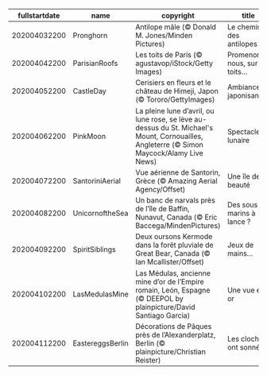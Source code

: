 |fullstartdate|name|copyright|title|image|
|--|--|--|--|--|
202004032200|Pronghorn|Antilope mâle (© Donald M. Jones/Minden Pictures)|Le chemin des antilopes|![](/fr-FR/2020/04/202004032200Pronghorn.jpg)|
202004042200|ParisianRoofs|Les toits de Paris (© agustavop/iStock/Getty Images)|Promenons-nous, sur les toits…|![](/fr-FR/2020/04/202004042200ParisianRoofs.jpg)|
202004052200|CastleDay|Cerisiers en fleurs et le château de Himeji, Japon (© Tororo/GettyImages)|Ambiance japonisante|![](/fr-FR/2020/04/202004052200CastleDay.jpg)|
202004062200|PinkMoon|La pleine lune d’avril, ou lune rose, se lève au-dessus du St. Michael's Mount, Cornouailles, Angleterre (© Simon Maycock/Alamy Live News)|Spectacle lunaire|![](/fr-FR/2020/04/202004062200PinkMoon.jpg)|
202004072200|SantoriniAerial|Vue aérienne de Santorin, Grèce (© Amazing Aerial Agency/Offset)|Une île de beauté|![](/fr-FR/2020/04/202004072200SantoriniAerial.jpg)|
202004082200|UnicornoftheSea|Un banc de narvals près de l’île de Baffin, Nunavut, Canada (© Eric Baccega/MindenPictures)|Des sous-marins à lance ?|![](/fr-FR/2020/04/202004082200UnicornoftheSea.jpg)|
202004092200|SpiritSiblings|Deux oursons Kermode dans la forêt pluviale de Great Bear, Canada (© Ian Mcallister/Offset)|Jeux de mains…|![](/fr-FR/2020/04/202004092200SpiritSiblings.jpg)|
202004102200|LasMedulasMine|Las Médulas, ancienne mine d’or de l’Empire romain, León, Espagne (© DEEPOL by plainpicture/David Santiago Garcia)|Une vue en or|![](/fr-FR/2020/04/202004102200LasMedulasMine.jpg)|
202004112200|EastereggsBerlin|Décorations de Pâques près de l’Alexanderplatz, Berlin (© plainpicture/Christian Reister)|Les cloches ont sonné !|![](/fr-FR/2020/04/202004112200EastereggsBerlin.jpg)|
